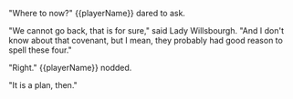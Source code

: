 "Where to now?" {{playerName}} dared to ask.

"We cannot go back, that is for sure," said Lady Willsbourgh. "And I don't know about that covenant, but I mean, they probably had good reason to spell these four."

"Right." {{playerName}} nodded.

"It is a plan, then."
